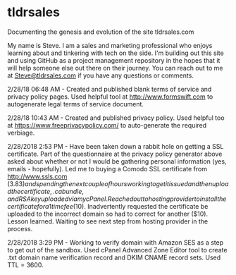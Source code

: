 # tldrsales
Documenting the genesis and evolution of the site tldrsales.com

My name is Steve.  I am a sales and marketing professional who enjoys learning about and tinkering with tech on the side.  I'm building out this site and using GitHub as a project management repository in the hopes that it will help someone else out there on their journey.  You can reach out to me at Steve@tldrsales.com if you have any questions or comments.

2/28/18 06:48 AM - Created and published blank terms of service and privacy policy pages. Used helpful tool at http://www.formswift.com to autogenerate legal terms of service document.

2/28/18 10:43 AM - Created and published privacy policy. Used helpful too at https://www.freeprivacypolicy.com/ to auto-generate the required verbiage.

2/28/2018 2:53 PM - Have been taken down a rabbit hole on getting a SSL certificate.  Part of the questionnaire at the privacy policy generator above asked about whether or not I would be gathering personal information (yes, emails - hopefully). Led me to buying a Comodo SSL certificate from http://www.ssls.com ($3.83) and spending the next couple of hours working to get it issued and then upload the certificate, .ca bundle, and RSA key uploaded via my cPanel. Reached out to hosting provider to install the certificate for a 1 time fee ($10).  Inadvertently requested the certificate be uploaded to the incorrect domain so had to correct for another ($10).  Lesson learned.  Waiting to see next step from hosting provider in the process.

2/28/2018 3:29 PM - Working to verify domain with Amazon SES as a step to get out of the sandbox.  Used cPanel Advanced Zone Editor tool to create .txt domain name verification record and DKIM CNAME record sets.  Used TTL = 3600.
